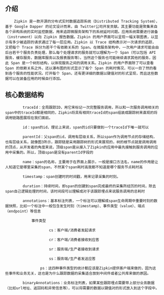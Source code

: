 ## 介绍
        Zipkin 是一款开源的分布式实时数据追踪系统（Distributed Tracking System），基于 Google Dapper 的论文设计而来，由 Twitter公司开发贡献。其主要功能是聚集来自各个异构系统的实时监控数据，用来追踪微服务架构下的系统延时问题。应用系统需要进行装备（instrument）以向 Zipkin 报告数据。Zipkin 的用户界面可以呈现一幅关联图表，以显示有多少被追踪的请求通过了每一层应用。Zipkin 以 Trace 结构表示对一次请求的追踪，又把每个 Trace 拆分为若干个有依赖关系的 Span。在微服务架构中，一次用户请求可能会由后台若干个服务负责处理，那么每个处理请求的服务就可以理解为一个 Span（可以包括 API 服务，缓存服务，数据库服务以及报表服务等）。当然这个服务也可能继续请求其他的服务，因此 Span 是一个树形结构，以体现服务之间的调用关系。Zipkin 的用户界面除了可以查看 Span 的依赖关系之外，还以瀑布图的形式显示了每个 Span 的耗时情况，可以一目了然的看到各个服务的性能状况。打开每个 Span，还有更详细的数据以键值对的形式呈现，而且这些数据可以在装备应用的时候自行添加。


## 核心数据结构

            traceId：全局跟踪ID，用它来标记一次完整服务调用，所以和一次服务调用相关的span中的traceId都是相同的，Zipkin将具有相同traceId的span组装成跟踪树来直观的将调用链路图展现在我们面前。

            id：span的id，理论上来说，span的id只要做到一个traceId下唯一就可以

            parentId：父span的id，调用有层级关系，所以span作为调用节点的存储结构，也有层级关系，就像图3所示，跟踪链是采用跟踪树的形式来展现的，树的根节点就是调用调用的顶点，从开发者的角度来说，顶级span是从接入了Zipkin的应用中最先接触到服务调用的应用中采集的。所以，顶级span是没有parentId字段的

            name：span的名称，主要用于在界面上展示，一般是接口方法名，name的作用是让人知道它是哪里采集的span，不然某个span耗时高我都不知道是哪个服务节点耗时高

            timestamp：span创建时的时间戳，用来记录采集的时刻。

            duration：持续时间，即span的创建到span完成最终的采集所经历的时间，除去span自己逻辑处理的时间，该时间段可以理解成对于该跟踪埋点来说服务调用的总耗时

            annotations：基本标注列表，一个标注可以理解成span生命周期中重要时刻的数据快照，比如一个标注中一般包含发生时刻（timestamp）、事件类型（value）、端点（endpoint）等信息

                事件类型

                        cs：客户端/消费者发起请求

                        cr：客户端/消费者接收到应答

                        sr：服务端/生产者接收到请求

                        ss：服务端/生产者发送应答

                    ps：这四种事件类型的统计都应该是Zipkin提供客户端来做的，因为这些事件和业务无关，这也是为什么跟踪数据的采集适合放到中间件或者公共库来做的原因。

            binaryAnnotations：业务标注列表，如果某些跟踪埋点需要带上部分业务数据（比如url地址、返回码和异常信息等），可以将需要的数据以键值对的形式放入到这个字段中。